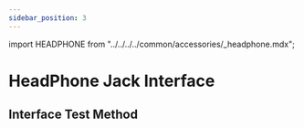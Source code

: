 ```yaml
---
sidebar_position: 3
---
```


import HEADPHONE from "../../../../common/accessories/\_headphone.mdx";

# HeadPhone Jack Interface

## Interface Test Method

<HEADPHONE headphone_img="/img/rock3/3b/rock3b-headphone.webp" />
